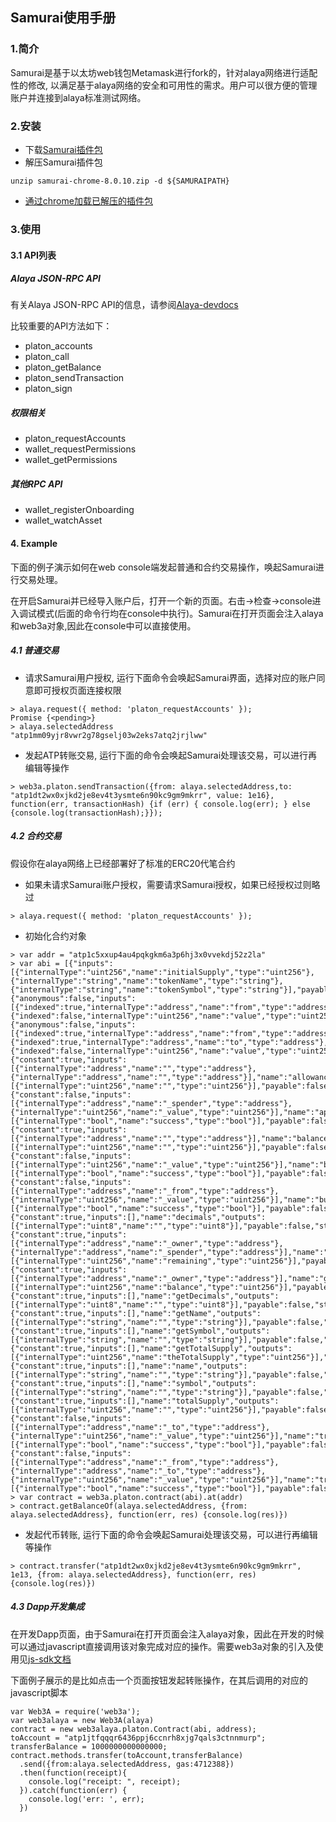 ## Samurai使用手册

### 1.简介
Samurai是基于以太坊web钱包Metamask进行fork的，针对alaya网络进行适配性的修改, 以满足基于alaya网络的安全和可用性的需求。用户可以很方便的管理账户并连接到alaya标准测试网络。

### 2.安装

+ 下载[Samurai插件包](https://github.com/fksyuan/metamask-extension/releases/download/alaya-v8.0.10/samurai-chrome-8.0.10.zip)
+ 解压Samurai插件包
```
unzip samurai-chrome-8.0.10.zip -d ${SAMURAIPATH}
```
+ [通过chrome加载已解压的插件包](./add-to-chrome.md)

### 3.使用

#### 3.1 API列表

##### Alaya JSON-RPC API
有关Alaya JSON-RPC API的信息，请参阅[Alaya-devdocs](https://luo-dahui.github.io/alaya-devdocs/zh-CN/Json_Rpc)

比较重要的API方法如下：
+ platon_accounts
+ platon_call
+ platon_getBalance
+ platon_sendTransaction
+ platon_sign

##### 权限相关
+ platon_requestAccounts
+ wallet_requestPermissions
+ wallet_getPermissions

##### 其他RPC API
+ wallet_registerOnboarding
+ wallet_watchAsset

#### 4. Example
下面的例子演示如何在web console端发起普通和合约交易操作，唤起Samurai进行交易处理。

在开启Samurai并已经导入账户后，打开一个新的页面。右击->检查->console进入调试模式(后面的命令行均在console中执行)。Samurai在打开页面会注入alaya和web3a对象,因此在console中可以直接使用。
##### 4.1 普通交易
+ 请求Samurai用户授权, 运行下面命令会唤起Samurai界面，选择对应的账户同意即可授权页面连接权限
```
> alaya.request({ method: 'platon_requestAccounts' });
Promise {<pending>}
> alaya.selectedAddress
"atp1mm09yjr8vwr2g78gselj03w2eks7atq2jrjlww"
```
+ 发起ATP转账交易, 运行下面的命令会唤起Samurai处理该交易，可以进行再编辑等操作
```
> web3a.platon.sendTransaction({from: alaya.selectedAddress,to: "atp1dt2wx0xjkd2je8ev4t3ysmte6n90kc9gm9mkrr", value: 1e16}, function(err, transactionHash) {if (err) { console.log(err); } else {console.log(transactionHash);}});
```

##### 4.2 合约交易
假设你在alaya网络上已经部署好了标准的ERC20代笔合约
+ 如果未请求Samurai账户授权，需要请求Samurai授权，如果已经授权过则略过
```
> alaya.request({ method: 'platon_requestAccounts' });
```
+ 初始化合约对象
```
> var addr = "atp1c5xxup4au4pqkgkm6a3p6hj3x0vvekdj52z2la"
> var abi = [{"inputs":[{"internalType":"uint256","name":"initialSupply","type":"uint256"},{"internalType":"string","name":"tokenName","type":"string"},{"internalType":"string","name":"tokenSymbol","type":"string"}],"payable":false,"stateMutability":"nonpayable","type":"constructor"},{"anonymous":false,"inputs":[{"indexed":true,"internalType":"address","name":"from","type":"address"},{"indexed":false,"internalType":"uint256","name":"value","type":"uint256"}],"name":"Burn","type":"event"},{"anonymous":false,"inputs":[{"indexed":true,"internalType":"address","name":"from","type":"address"},{"indexed":true,"internalType":"address","name":"to","type":"address"},{"indexed":false,"internalType":"uint256","name":"value","type":"uint256"}],"name":"Transfer","type":"event"},{"constant":true,"inputs":[{"internalType":"address","name":"","type":"address"},{"internalType":"address","name":"","type":"address"}],"name":"allowance","outputs":[{"internalType":"uint256","name":"","type":"uint256"}],"payable":false,"stateMutability":"view","type":"function"},{"constant":false,"inputs":[{"internalType":"address","name":"_spender","type":"address"},{"internalType":"uint256","name":"_value","type":"uint256"}],"name":"approve","outputs":[{"internalType":"bool","name":"success","type":"bool"}],"payable":false,"stateMutability":"nonpayable","type":"function"},{"constant":true,"inputs":[{"internalType":"address","name":"","type":"address"}],"name":"balanceOf","outputs":[{"internalType":"uint256","name":"","type":"uint256"}],"payable":false,"stateMutability":"view","type":"function"},{"constant":false,"inputs":[{"internalType":"uint256","name":"_value","type":"uint256"}],"name":"burn","outputs":[{"internalType":"bool","name":"success","type":"bool"}],"payable":false,"stateMutability":"nonpayable","type":"function"},{"constant":false,"inputs":[{"internalType":"address","name":"_from","type":"address"},{"internalType":"uint256","name":"_value","type":"uint256"}],"name":"burnFrom","outputs":[{"internalType":"bool","name":"success","type":"bool"}],"payable":false,"stateMutability":"nonpayable","type":"function"},{"constant":true,"inputs":[],"name":"decimals","outputs":[{"internalType":"uint8","name":"","type":"uint8"}],"payable":false,"stateMutability":"view","type":"function"},{"constant":true,"inputs":[{"internalType":"address","name":"_owner","type":"address"},{"internalType":"address","name":"_spender","type":"address"}],"name":"getAllowance","outputs":[{"internalType":"uint256","name":"remaining","type":"uint256"}],"payable":false,"stateMutability":"view","type":"function"},{"constant":true,"inputs":[{"internalType":"address","name":"_owner","type":"address"}],"name":"getBalanceOf","outputs":[{"internalType":"uint256","name":"balance","type":"uint256"}],"payable":false,"stateMutability":"view","type":"function"},{"constant":true,"inputs":[],"name":"getDecimals","outputs":[{"internalType":"uint8","name":"","type":"uint8"}],"payable":false,"stateMutability":"view","type":"function"},{"constant":true,"inputs":[],"name":"getName","outputs":[{"internalType":"string","name":"","type":"string"}],"payable":false,"stateMutability":"view","type":"function"},{"constant":true,"inputs":[],"name":"getSymbol","outputs":[{"internalType":"string","name":"","type":"string"}],"payable":false,"stateMutability":"view","type":"function"},{"constant":true,"inputs":[],"name":"getTotalSupply","outputs":[{"internalType":"uint256","name":"theTotalSupply","type":"uint256"}],"payable":false,"stateMutability":"view","type":"function"},{"constant":true,"inputs":[],"name":"name","outputs":[{"internalType":"string","name":"","type":"string"}],"payable":false,"stateMutability":"view","type":"function"},{"constant":true,"inputs":[],"name":"symbol","outputs":[{"internalType":"string","name":"","type":"string"}],"payable":false,"stateMutability":"view","type":"function"},{"constant":true,"inputs":[],"name":"totalSupply","outputs":[{"internalType":"uint256","name":"","type":"uint256"}],"payable":false,"stateMutability":"view","type":"function"},{"constant":false,"inputs":[{"internalType":"address","name":"_to","type":"address"},{"internalType":"uint256","name":"_value","type":"uint256"}],"name":"transfer","outputs":[{"internalType":"bool","name":"success","type":"bool"}],"payable":false,"stateMutability":"nonpayable","type":"function"},{"constant":false,"inputs":[{"internalType":"address","name":"_from","type":"address"},{"internalType":"address","name":"_to","type":"address"},{"internalType":"uint256","name":"_value","type":"uint256"}],"name":"transferFrom","outputs":[{"internalType":"bool","name":"success","type":"bool"}],"payable":false,"stateMutability":"nonpayable","type":"function"}]
> var contract = web3a.platon.contract(abi).at(addr)
> contract.getBalanceOf(alaya.selectedAddress, {from: alaya.selectedAddress}, function(err, res) {console.log(res)})
```

+ 发起代币转账, 运行下面的命令会唤起Samurai处理该交易，可以进行再编辑等操作
```
> contract.transfer("atp1dt2wx0xjkd2je8ev4t3ysmte6n90kc9gm9mkrr", 1e13, {from: alaya.selectedAddress}, function(err, res) {console.log(res)})
```

##### 4.3 Dapp开发集成
在开发Dapp页面，由于Samurai在打开页面会注入alaya对象，因此在开发的时候可以通过javascript直接调用该对象完成对应的操作。需要web3a对象的引入及使用见[js-sdk文档](https://github.com/PlatONnetwork/client-sdk-js/tree/df-dev)

下面例子展示的是比如点击一个页面按钮发起转账操作，在其后调用的对应的javascript脚本

```
var Web3A = require('web3a');
var web3alaya = new Web3A(alaya)
contract = new web3alaya.platon.Contract(abi, address);
toAccount = "atp1jtfqqqr6436ppj6ccnrh8xjg7qals3ctnnmurp";
transferBalance = 1000000000000000;
contract.methods.transfer(toAccount,transferBalance)
  .send({from:alaya.selectedAddress, gas:4712388})
  .then(function(receipt){
    console.log("receipt: ", receipt);
  }).catch(function(err) {
    console.log('err: ', err);
  })
```

